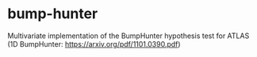 # bump-hunter
Multivariate implementation of the BumpHunter hypothesis test for ATLAS (1D BumpHunter: https://arxiv.org/pdf/1101.0390.pdf)
